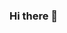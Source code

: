 ### Hi there 👋

<!--
**AbdulBaset3227/AbdulBaset3227** is a ✨ _special_ ✨ repository because its `README.md` (this file) appears on your GitHub profile.

Here are some ideas to get you started:

-🔭 I’m currently working on ...CSS
-🌱 I’m currently learning ... Javascript
-👯 I’m looking to collaborate on ...CSS
-🤔 I’m looking for help with ...Open source countribution
-💬 Ask me about ...Anything
-📫 Reach me at: ... shaikhabdulbaset@outlook.com
-😄 Pronouns: ...He/Him
-⚡ Fun fact: ...To find me at linkedin, facebook, twitter, github, stackoverflow platform search "AbdulBaset3227 <platform_name>"
